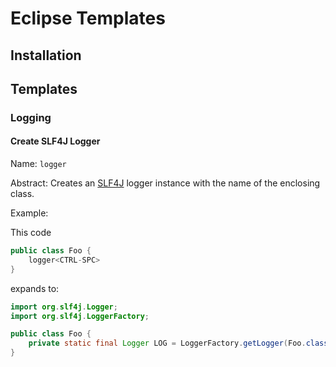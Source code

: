 # Eclipse Templates #

## Installation ##

## Templates ##

### Logging ###

#### Create SLF4J Logger ####

Name: `logger`

Abstract: Creates an [SLF4J][slf4j] logger instance with the name of the enclosing class.

Example:

This code

```java
public class Foo {
	logger<CTRL-SPC>
}
```

expands to:

```java
import org.slf4j.Logger;
import org.slf4j.LoggerFactory;

public class Foo {
	private static final Logger LOG = LoggerFactory.getLogger(Foo.class);
}
```



[slf4j]: http://www.slf4j.org/
